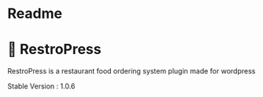 # Readme
# 💼 RestroPress
RestroPress is a restaurant food ordering system plugin made for wordpress

Stable Version : 1.0.6

